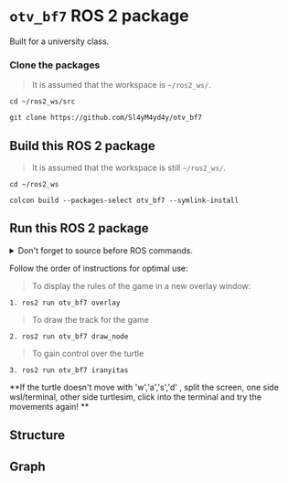 # `otv_bf7` ROS 2 package
Built for a university class.
### Clone the packages
>It is assumed that the workspace is `~/ros2_ws/`.
``` 
cd ~/ros2_ws/src
```
```
git clone https://github.com/Sl4yM4yd4y/otv_bf7
```
## Build this ROS 2 package
>It is assumed that the workspace is still `~/ros2_ws/`.
```
cd ~/ros2_ws
```
```
colcon build --packages-select otv_bf7 --symlink-install
```
## Run this ROS 2 package
<details>
<summary> Don't forget to source before ROS commands.</summary>
source ~/ros2_ws/install/setup.bash
</details>

Follow the order of instructions for optimal use:
>To display the rules of the game in a new overlay window:
```
1. ros2 run otv_bf7 overlay
```
>To draw the track for the game
```
2. ros2 run otv_bf7 draw_node
```
>To gain control over the turtle
```
3. ros2 run otv_bf7 iranyitas
```
**If the turtle doesn't move with 'w','a','s','d' , split the screen, one side wsl/terminal, other side turtlesim, click into the terminal and try the movements again! **

## Structure

## Graph





